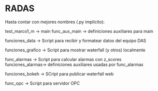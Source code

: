 # RADAS

Hasta contar con mejores nombres (.py implícito):

test_marco1_m -> main
func_aux_main -> definiciones auxiliares para main

funciones_data -> Script para recibir y formatear datos del equipo DAS

funciones_grafico -> Script para mostrar waterfall (y otros) localmente

func_alarmas -> Script para calcular alarmas con z_scores
funciones_alarmas-> definiciones auxiliares usadas por func_alarmas

funciones_bokeh -> SCript para publicar waterfall web

func_opc -> Script para servidor OPC
